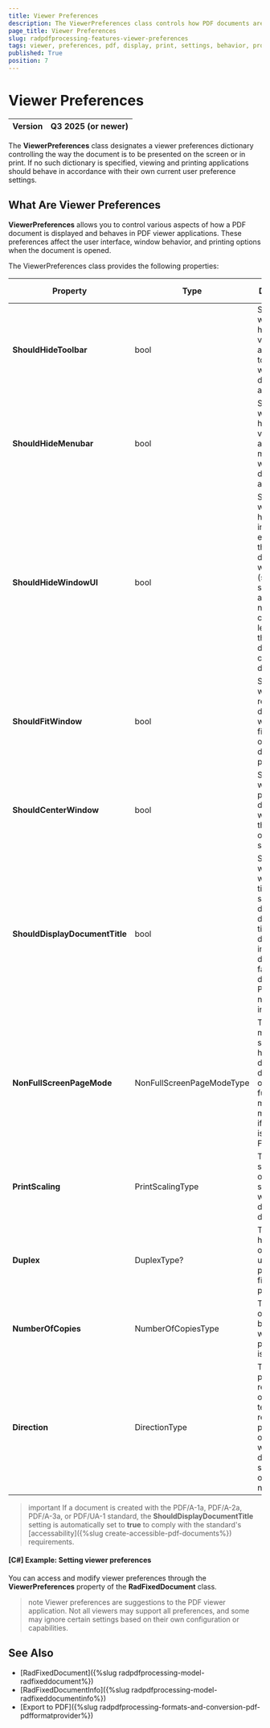 ```yaml
---
title: Viewer Preferences
description: The ViewerPreferences class controls how PDF documents are displayed and behave in PDF viewers.
page_title: Viewer Preferences
slug: radpdfprocessing-features-viewer-preferences
tags: viewer, preferences, pdf, display, print, settings, behavior, processing
published: True
position: 7
---
```


# Viewer Preferences

|Version|**Q3 2025** (or newer)|
|----|----|

The **ViewerPreferences** class designates a viewer preferences dictionary controlling the way the document is to be presented on the screen or in print. If no such dictionary is specified, viewing and printing applications should behave in accordance with their own current user preference settings.

## What Are Viewer Preferences

**ViewerPreferences** allows you to control various aspects of how a PDF document is displayed and behaves in PDF viewer applications. These preferences affect the user interface, window behavior, and printing options when the document is opened.

The ViewerPreferences class provides the following properties:

|Property|Type|Description|Default Value|
|----|----|----|----|
|**ShouldHideToolbar**|bool|Specifies whether to hide the viewer application's tool bars when the document is active.|false|
|**ShouldHideMenubar**|bool|Specifies whether to hide the viewer application's menu bar when the document is active.|false|
|**ShouldHideWindowUI**|bool|Specifies whether to hide user interface elements in the document's window (such as scroll bars and navigation controls), leaving only the document's contents displayed.|false|
|**ShouldFitWindow**|bool|Specifies whether to resize the document's window to fit the size of the first displayed page.|false|
|**ShouldCenterWindow**|bool|Specifies whether to position the document's window in the center of the screen.|false|
|**ShouldDisplayDocumentTitle**|bool|Specifies whether the window's title bar should display the document title from the document information dictionary. If false, displays the PDF file name instead.|false|
|**NonFullScreenPageMode**|NonFullScreenPageModeType|The page mode specifying how to display the document on exiting full-screen mode. Only meaningful if PageMode is FullScreen.|UseNone|
|**PrintScaling**|PrintScalingType|The page scaling option to be selected when a print dialog is displayed.|AppDefault|
|**Duplex**|DuplexType?|The paper handling option to use when printing the file from the print dialog.|null|
|**NumberOfCopies**|NumberOfCopiesType|The number of copies to be printed when the print dialog is opened.|One|
|**Direction**|DirectionType|The predominant reading order for text. Affects relative positioning of pages when displayed side by side or printed n-up.|L2R|

>important If a document is created with the PDF/A-1a, PDF/A-2a, PDF/A-3a, or PDF/UA-1 standard, the **ShouldDisplayDocumentTitle** setting is automatically set to **true** to comply with the standard's [accessability]({%slug create-accessible-pdf-documents%}) requirements.

#### **[C#] Example: Setting viewer preferences**

You can access and modify viewer preferences through the **ViewerPreferences** property of the **RadFixedDocument** class.

<snippet id='libraries-pdf-features-pdf-viewerpreferences-setviewerpreferences'/>

>note Viewer preferences are suggestions to the PDF viewer application. Not all viewers may support all preferences, and some may ignore certain settings based on their own configuration or capabilities.

## See Also

* [RadFixedDocument]({%slug radpdfprocessing-model-radfixeddocument%})
* [RadFixedDocumentInfo]({%slug radpdfprocessing-model-radfixeddocumentinfo%})
* [Export to PDF]({%slug radpdfprocessing-formats-and-conversion-pdf-pdfformatprovider%})
